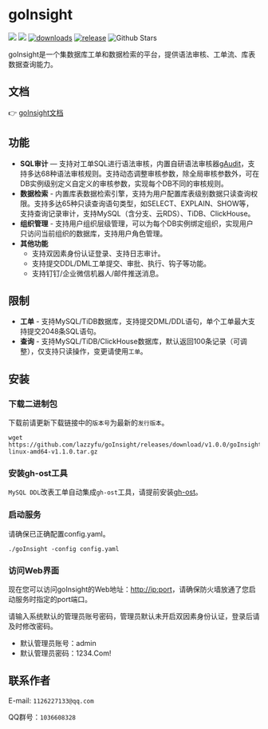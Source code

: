 # goInsight

![](https://img.shields.io/github/languages/top/lazzyfu/goInsight)
![](https://img.shields.io/static/v1?label=License&message=MIT&color=green&?style=flat-square)
[![downloads](https://img.shields.io/github/downloads/lazzyfu/goInsight/total.svg)](https://github.com/lazzyfu/goInsight/releases)
[![release](https://img.shields.io/github/v/release/lazzyfu/goInsight.svg)](https://github.com/lazzyfu/goInsight/releases)
<img alt="Github Stars" src="https://img.shields.io/github/stars/lazzyfu/goInsight?logo=github">


goInsight是一个集数据库工单和数据检索的平台，提供语法审核、工单流、库表数据查询能力。

## 文档
:point_right: [goInsight文档](https://github.com/lazzyfu/goInsight/wiki)

## 功能
- **SQL审计** — 支持对工单SQL进行语法审核，内置自研语法审核器[gAudit](https://github.com/lazzyfu/gAudit)，支持多达68种语法审核规则。支持动态调整审核参数，除全局审核参数外，可在DB实例级别定义自定义的审核参数，实现每个DB不同的审核规则。
- **数据检索** - 内置库表数据检索引擎，支持为用户配置库表级别数据只读查询权限。支持多达65种只读查询语句类型，如SELECT、EXPLAIN、SHOW等，支持查询记录审计，支持MySQL（含分支、云RDS）、TiDB、ClickHouse。
- **组织管理** - 支持用户组织层级管理，可以为每个DB实例绑定组织，实现用户只访问当前组织的数据库，支持用户角色管理。
- **其他功能**
  - 支持双因素身份认证登录、支持日志审计。
  - 支持提交DDL/DML工单提交、审批、执行、钩子等功能。
  - 支持钉钉/企业微信机器人/邮件推送消息。
  
## 限制 
  - **工单** - 支持MySQL/TiDB数据库，支持提交DML/DDL语句，单个工单最大支持提交2048条SQL语句。
  - **查询** - 支持MySQL/TiDB/ClickHouse数据库，默认返回100条记录（可调整），仅支持只读操作，变更请使用`工单`。


## 安装

### 下载二进制包

下载前请更新下载链接中的`版本号`为最新的`发行版本`。

```
wget https://github.com/lazzyfu/goInsight/releases/download/v1.0.0/goInsight-linux-amd64-v1.1.0.tar.gz
```

### 安装gh-ost工具

`MySQL DDL`改表工单自动集成`gh-ost`工具，请提前安装[gh-ost](https://github.com/github/gh-ost)。

### 启动服务

请确保已正确配置config.yaml。

```
./goInsight -config config.yaml
```

### 访问Web界面

现在您可以访问goInsight的Web地址：<http://ip:port>，请确保防火墙放通了您启动服务时指定的port端口。

请输入系统默认的管理员账号密码，管理员默认未开启双因素身份认证，登录后请及时修改密码。

- 默认管理员账号：admin
- 默认管理员密码：1234.Com!


## 联系作者

E-mail: `1126227133@qq.com`

QQ群号：`1036608328`